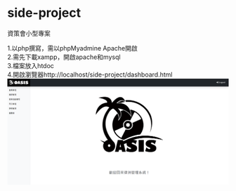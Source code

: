 # side-project
資策會小型專案</br>

1.以php撰寫，需以phpMyadmine Apache開啟 </br>
2.需先下載xampp，開啟apache和mysql</br>
3.檔案放入htdoc</br>
4.開啟瀏覽器http://localhost/side-project/dashboard.html</br>
<img src='side-project.png' />